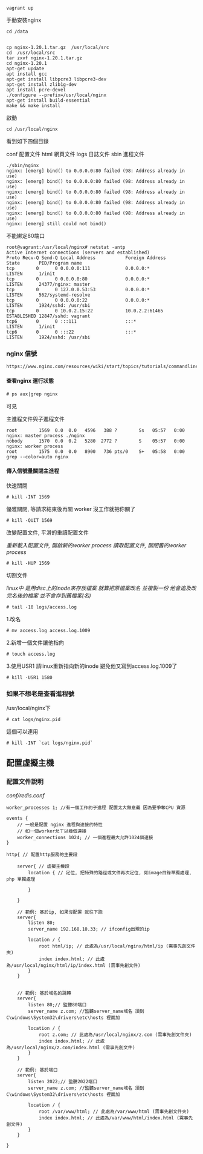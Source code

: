 ```
vagrant up
```
手動安裝nginx
```
cd /data


cp nginx-1.20.1.tar.gz  /usr/local/src
cd  /usr/local/src
tar zxvf nginx-1.20.1.tar.gz
cd nginx-1.20.1
apt-get update
apt install gcc
apt-get install libpcre3 libpcre3-dev
apt-get install zlib1g-dev
apt install pcre-devel
./configure --prefix=/usr/local/nginx
apt-get install build-essential
make && make install
```

啟動
```
cd /usr/local/nginx
```
看到如下四個目錄

conf 配置文件
html 網頁文件
logs 日誌文件
sbin 進程文件

```
./sbin/nginx
nginx: [emerg] bind() to 0.0.0.0:80 failed (98: Address already in use)
nginx: [emerg] bind() to 0.0.0.0:80 failed (98: Address already in use)
nginx: [emerg] bind() to 0.0.0.0:80 failed (98: Address already in use)
nginx: [emerg] bind() to 0.0.0.0:80 failed (98: Address already in use)
nginx: [emerg] bind() to 0.0.0.0:80 failed (98: Address already in use)
nginx: [emerg] still could not bind()
```
不能綁定80端口

```
root@vagrant:/usr/local/nginx# netstat -antp
Active Internet connections (servers and established)
Proto Recv-Q Send-Q Local Address           Foreign Address         State       PID/Program name
tcp        0      0 0.0.0.0:111             0.0.0.0:*               LISTEN      1/init
tcp        0      0 0.0.0.0:80              0.0.0.0:*               LISTEN      24377/nginx: master
tcp        0      0 127.0.0.53:53           0.0.0.0:*               LISTEN      562/systemd-resolve
tcp        0      0 0.0.0.0:22              0.0.0.0:*               LISTEN      1924/sshd: /usr/sbi
tcp        0      0 10.0.2.15:22            10.0.2.2:61465          ESTABLISHED 12847/sshd: vagrant
tcp6       0      0 :::111                  :::*                    LISTEN      1/init
tcp6       0      0 :::22                   :::*                    LISTEN      1924/sshd: /usr/sbi

```



### nginx 信號

```
https://www.nginx.com/resources/wiki/start/topics/tutorials/commandline/
```

#### 查看nginx 運行狀態

```
# ps aux|grep nginx
```

可見

主進程文件與子進程文件
```
root        1569  0.0  0.0   4596   388 ?        Ss   05:57   0:00 nginx: master process ./nginx
nobody      1570  0.0  0.2   5280  2772 ?        S    05:57   0:00 nginx: worker process
root        1575  0.0  0.0   8900   736 pts/0    S+   05:58   0:00 grep --color=auto nginx

```

#### 傳入信號量關閉主進程

快速關閉
```
# kill -INT 1569
```

優雅關閉, 等請求結束後再關
worker 沒工作就把你關了
```
# kill -QUIT 1569
```

改變配置文件, 平滑的重讀配置文件

 *重新載入配置文件, 開啟新的worker process 讀取配置文件, 關閉舊的worker process* 
```
# kill -HUP 1569
```

切割文件


*linux中 是用disc上的inode來存放檔案 就算把原檔案改名 並複製一份 他會追及改完名後的檔案 並不會存到舊檔案(名)*
```
# tail -10 logs/access.log
```


1.改名
```
# mv access.log access.log.1009
```

2.新增一個文件讓他指向
```
# touch access.log
```

3.使用USR1 請linux重新指向新的inode 避免他又寫到access.log.1009了
```
# kill -USR1 1580
```

### 如果不想老是查看進程號


/usr/local/nginx下
```
# cat logs/nginx.pid
```

這個可以連用

```
# kill -INT `cat logs/nginx.pid`
```

## 配置虛擬主機

### 配置文件說明

*conf/redis.conf*

```
worker_processes 1; //有一個工作的子進程 配置太大無意義 因為要爭奪CPU 資源

events {
    // 一般是配置 nginx 進程與連接的特性
    // 如一個worker允ㄒ以幾個連接
    worker_connections 1024; // 一個進程最大允許1024個連接
}

http{ // 配置http服務的主要段

    server{ // 虛擬主機段
        location { // 定位, 把特殊的路徑或文件再次定位, 如image目錄單獨處理, php 單獨處理

        }

    }

    // 範例: 基於ip, 如果沒配置 就往下跑
    server{
        listen 80;
        server_name 192.168.10.33; // ifconfig出現的ip

        location / {
            root html/ip; // 此處為/usr/local/nginx/html/ip (需事先創文件夾)
            index index.html; // 此處為/usr/local/nginx/html/ip/index.html (需事先創文件)
        }
    }


    // 範例: 基於域名的跳轉
    server{
        listen 80;// 監聽80端口
        server_name z.com; //監聽server_name域名 須到 C\windows\System32\drivers\etc\hosts 裡面加

        location / {
            root z.com; // 此處為/usr/local/nginx/z.com (需事先創文件夾)
            index index.html; // 此處為/usr/local/nginx/z.com/index.html (需事先創文件)
        }
    }

    // 範例: 基於端口
    server{
        listen 2022;// 監聽2022端口
        server_name z.com; //監聽server_name域名 須到 C\windows\System32\drivers\etc\hosts 裡面加

        location / {
            root /var/www/html; // 此處為/var/www/html (需事先創文件夾)
            index index.html; // 此處為/var/www/html/index.html (需事先創文件)
        }
    }

}

```

